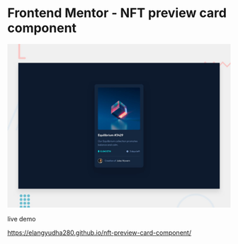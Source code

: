 # Frontend Mentor - NFT preview card component

![Design preview for the NFT preview card component coding challenge](./design/desktop-preview.jpg)

live demo

https://elangyudha280.github.io/nft-preview-card-component/
